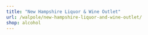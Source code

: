 ```yaml
---
title: "New Hampshire Liquor & Wine Outlet"
url: /walpole/new-hampshire-liquor-and-wine-outlet/
shop: alcohol
---
```

